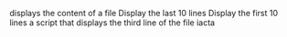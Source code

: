 displays the content of a file
Display the last 10 lines
Display the first 10 lines
a script that displays the third line of the file iacta
